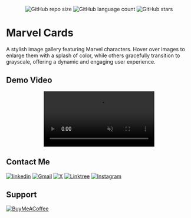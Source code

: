 <div align="center">
  
  ![GitHub repo size](https://img.shields.io/github/repo-size/divyanshdj/marvel-cards)
  ![GitHub language count](https://img.shields.io/github/languages/count/divyanshdj/marvel-cards)
  ![GitHub stars](https://img.shields.io/github/stars/divyanshdj/marvel-cards?style=social)

</div>
<div align="left">

  # Marvel Cards

  A stylish image gallery featuring Marvel characters. Hover over images to enlarge them with a splash of color, while others gracefully transition to grayscale, offering a dynamic and engaging user experience.

## Demo Video

<div align="center">

   <video src="https://github.com/divyanshdj/marvel-cards/assets/124493395/74626535-f7c6-4c93-bf7d-503cf271ebed" muted autoplay></video>

</div>

</div>

<div align="left">

## Contact Me
  
  [![linkedin](https://img.shields.io/badge/linkedin-0A66C2?style=for-the-badge&logo=linkedin&logoColor=white)](https://www.linkedin.com/in/divyansh-jain-29712726b)
  [![Gmail](https://img.shields.io/badge/Gmail-D14836?style=for-the-badge&logo=gmail&logoColor=white)](mailto:divyanshjain749@gmail.com)
  [![X](https://img.shields.io/badge/X-%23000000.svg?style=for-the-badge&logo=X&logoColor=white)](https://twitter.com/divyansh_dj3)
  [![Linktree](https://img.shields.io/badge/linktree-1de9b6?style=for-the-badge&logo=linktree&logoColor=white)](https://linktr.ee/divyanshdj)
  [![Instagram](https://img.shields.io/badge/Instagram-%23E4405F.svg?style=for-the-badge&logo=Instagram&logoColor=white)](https://www.instagram.com/mr_divyansh_dj/)
  
</div>

## Support

[![BuyMeACoffee](https://img.shields.io/badge/Buy%20Me%20a%20Coffee-ffdd00?style=for-the-badge&logo=buy-me-a-coffee&logoColor=black)](https://buymeacoffee.com/djboss88347) 
